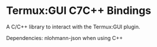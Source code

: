 # Termux:GUI C7C++ Bindings
A C/C++ library to interact with the Termux:GUI plugin.


Dependencies: nlohmann-json when using C++












